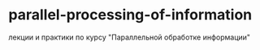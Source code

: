 # parallel-processing-of-information
лекции и практики по курсу "Параллельной обработке информации"
